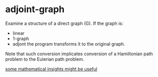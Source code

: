 # adjoint-graph
Examine a structure of a direct graph (G). If the graph is:
* linear
* 1-graph
* adjont
the program transforms it to the original graph. 

Note that such conversion implicates conversion of a Hamiltonian path problem to the Eulerian path problem.

[some mathematical insights might be useful](http://www.graphclasses.org/classes/gc_1197.html)

